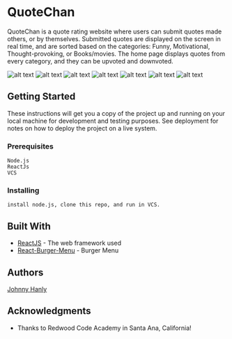 # QuoteChan

QuoteChan is a quote rating website where users can submit quotes made others, or by themselves. Submitted quotes are displayed on the screen in real time, and are sorted based on the categories: Funny, Motivational, Thought-provoking, or Books/movies. The home page displays quotes from every category, and they can be upvoted and downvoted.


![alt text](https://i.imgur.com/DLopwZO.png "Logo Title Text 1")
![alt text](https://i.imgur.com/3GsRNfW.png "Logo Title Text 1")
![alt text](https://i.imgur.com/TGPkchl.png "Logo Title Text 1")
![alt text](https://i.imgur.com/7jjDDtc.png "Logo Title Text 1")
![alt text](https://i.imgur.com/kTIxcYP.png "Logo Title Text 1")
![alt text](https://i.imgur.com/d1faNdI.png "Logo Title Text 1")
![alt text](https://i.imgur.com/NPWKGw5.png "Logo Title Text 1")

## Getting Started

These instructions will get you a copy of the project up and running on your local machine for development and testing purposes. See deployment for notes on how to deploy the project on a live system.

### Prerequisites

```
Node.js 
ReactJs
VCS
```
### Installing

```
install node.js, clone this repo, and run in VCS.
```
## Built With

* [ReactJS](https://reactjs.org/) - The web framework used
* [React-Burger-Menu](https://github.com/negomi/react-burger-menu) - Burger Menu

## Authors
  [Johnny Hanly](https://github.com/JohnnyHanly)

## Acknowledgments

* Thanks to Redwood Code Academy in Santa Ana, California!


